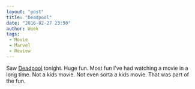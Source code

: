 ```yaml
---
layout: "post"
title: "Deadpool"
date: "2016-02-27 23:50"
author: Wook
tags:
 - Movie
 - Marvel
 - Review
---
```

Saw [Deadpool][] tonight. Huge fun. Most fun I've had watching a movie in a
long time. Not a kids movie. Not even sorta a kids movie. That was part of the
fun.

[Deadpool]: http://www.foxmovies.com/movies/deadpool "Deadpool Movie"
